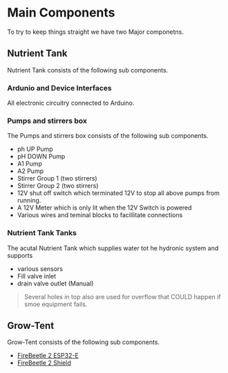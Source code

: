 # Main Components

To try to keep things straight we have two Major componetns.

## Nutrient Tank

Nutrient Tank consists of the following sub components.

### Ardunio and Device Interfaces

All electronic circuitry connected to Arduino.

### Pumps and stirrers box

The Pumps and stirrers box consists of the following sub components.

- ph UP Pump
- pH DOWN Pump
- A1 Pump
- A2 Pump
- Stirrer Group 1 (two stirrers)
- Stirrer Group 2 (two stirrers)
- 12V shut off switch which terminated 12V to stop all above pumps from running.
- A 12V Meter which is only lit when the 12V Switch is powered
- Various wires and teminal blocks to facillitate connections

### Nutrient Tank Tanks

The acutal Nutrient Tank which supplies water tot he hydronic system and supports

- various sensors
- Fill valve inlet
- drain valve outlet (Manual)

> Several holes in top also are used for overflow that COULD happen if smoe equipment fails.

## Grow-Tent

Grow-Tent consists of the following sub components.

- [FireBeetle 2 ESP32-E](/docs/Devices/FireBeetle%202%20ESP32-E.md)
- [FireBeetle 2 Shield](/docs/Devices/FireBeetle%202-DFR0762-IO-shield.md)

